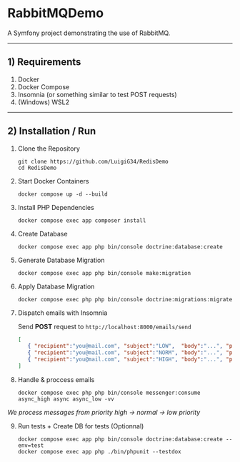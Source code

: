 # RabbitMQDemo

A Symfony project demonstrating the use of RabbitMQ.

---

## 1) Requirements
1. Docker
2. Docker Compose
3. Insomnia (or something similar to test POST requests)
4. (Windows) WSL2

---

## 2) Installation / Run
1. Clone the Repository
   ```
   git clone https://github.com/LuigiG34/RedisDemo
   cd RedisDemo
   ```

2. Start Docker Containers
   ```
   docker compose up -d --build
   ```

3. Install PHP Dependencies
   ```
   docker compose exec app composer install
   ```

4. Create Database
   ```
   docker compose exec app php bin/console doctrine:database:create
   ```

5. Generate Database Migration
   ```
   docker compose exec app php bin/console make:migration
   ```

6. Apply Database Migration
   ```
   docker compose exec php php bin/console doctrine:migrations:migrate
   ```

7. Dispatch emails with Insomnia

    Send **POST** request to `http://localhost:8000/emails/send`
   ```json
   [
      { "recipient":"you@mail.com", "subject":"LOW",  "body":"...", "priority":1 },
      { "recipient":"you@mail.com", "subject":"NORM", "body":"...", "priority":2 },
      { "recipient":"you@mail.com", "subject":"HIGH", "body":"...", "priority":3 }
   ]
   ```

8. Handle & proccess emails
   ```
   docker compose exec php php bin/console messenger:consume async_high async async_low -vv
   ```
*We process messages from priority high → normal → low priority*

9. Run tests + Create DB for tests (Optionnal)
   ```
   docker compose exec app php bin/console doctrine:database:create --env=test
   docker compose exec app php ./bin/phpunit --testdox
   ```